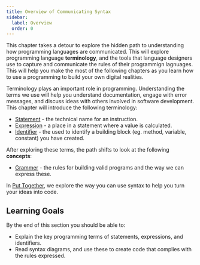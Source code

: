 ```yaml
---
title: Overview of Communicating Syntax
sidebar:
  label: Overview
  order: 0
---
```


This chapter takes a detour to explore the hidden path to understanding how programming languages are communicated. This will explore programming language **terminology**, and the tools that language designers use to capture and communicate the rules of their programmign lagnuages. This will help you make the most of the following chapters as you learn how to use a programming to build your own digital realities.

Terminology plays an important role in programming. Understanding the terms we use will help you understand documentation, engage with error messages, and discuss ideas with others involved in software development. This chapter will introduce the following terminology:

- [Statement](../1-concepts/01-statement) - the technical name for an instruction.
- [Expression](../1-concepts/02-expression) - a place in a statement where a value is calculated.
- [Identifier](../1-concepts/03-identifier) - the used to identify a building block (eg. method, variable, constant) you have created.

After exploring these terms, the path shifts to look at the following **concepts**:

- [Grammer](../1-concepts/04-grammar) - the rules for building valid programs and the way we can express these.

In [Put Together](../2-put-together), we explore the way you can use syntax to help you turn your ideas into code.

## Learning Goals

By the end of this section you should be able to:

- Explain the key programming terms of statements, expressions, and identifiers.
- Read syntax diagrams, and use these to create code that complies with the rules expressed.

